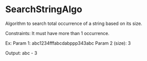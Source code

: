 # SearchStringAlgo

Algorithm to search total occurrence of a string based on its size.

Constraints: It must have more than 1 occurrence.

Ex: 
Param 1: abc1234fffabcdabppp343abc
Param 2 (size): 3

Output:
abc - 3
